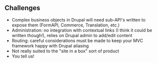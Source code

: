 ##  Challenges

- Complex business objects in Drupal will need sub-API's written to expose them (FormAPI, Commerce, Translation, etc.)
- Administration: no integration with contextual links (I think it could be written though!), relies on Drupal admin to add/edit content
- Routing: careful considerations must be made to keep your MVC framework happy with Drupal aliasing
- Not really suited to the "site in a box" sort of product
- You tell us!

